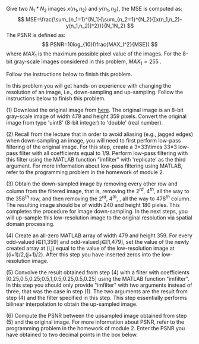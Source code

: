 Give two $N_1 * N_2$ images $x(n_1,n_2)$ and $y(n_1,n_2)$, the MSE is computed as:
$$
MSE=\frac{\sum_{n_1=1}^{N_1}{\sum_{n_2=1}^{N_2}{[x(n_1,n_2)-y(n_1,n_2)]^2}}}{N_1N_2}
$$
The PSNR is defined as:
$$
PSNR=10log_{10}(\frac{MAX_I^2}{MSE})
$$
where $MAX_1$ is the maximum possible pixel value of the images. For the 8-bit gray-scale images considered in this problem, $MAX_1=255$ .

Follow the instructions below to finish this problem. 

In this problem you will get hands-on experience with changing the  resolution of an image, i.e., down-sampling and up-sampling. Follow the  instructions below to finish this problem. 

(1) Download the original image from [here](https://d396qusza40orc.cloudfront.net/digital%2Fimages%2Fweek3_quizzes%2Foriginal_quiz.jpg). The original image is an 8-bit gray-scale image of width 479 and height 359 pixels. Convert the original image from type 'uint8' (8-bit  integer) to 'double' (real number). 

(2) Recall from the lecture  that in order to avoid aliasing (e.g., jagged edges) when down-sampling  an image, you will need to first perform low-pass filtering of the  original image. For this step, create a 3×33\times 33×3 low-pass filter with all coefficients equal to 1/9. Perform low-pass  filtering with this filter using the MATLAB function "imfilter" with  'replicate' as the third argument. For more information about low-pass  filtering using MATLAB, refer to the programming problem in the homework of module 2. 

(3) Obtain the down-sampled image by removing every other row and column from the filtered image, that is, removing the $2^{rd}$, $4^{th}$, all the way to the $358^{th}$ row, and then removing the  $2^{rd}$, $4^{th}$, , all the way to $478^{th}$ column. The resulting image should be of width 240 and height 180  pixles. This completes the procedure for image down-sampling. In the  next steps, you will up-sample this low-resolution image to the original resolution via spatial domain processing. 

(4) Create an all-zero MATLAB array of width 479 and height 359. For every odd-valued i∈[1,359] and odd-valued j∈[1,479], set the value of the newly created array at (i,j) equal to the value of the low-resolution image at ((i+1)/2,(j+1)/2). After this step you have inserted zeros into the low-resolution image. 

(5) Convolve the result obtained from step (4) with a filter with coefficients [0.25,0.5,0.25;0.5,1,0.5;0.25,0.5,0.25] using the MATLAB function "imfilter". In this step you should only  provide "imfilter" with two arguments instead of three, that was the  case in step (1). The two arguments are the result from step (4) and the filter specified in this step. This step essentially performs bilinear  interpolation to obtain the up-sampled image. 

(6) Compute the  PSNR between the upsampled image obtained from step (5) and the original image. For more information about PSNR, refer to the programming  problem in the homework of module 2. Enter the PSNR you have obtained to two decimal points in the box below.